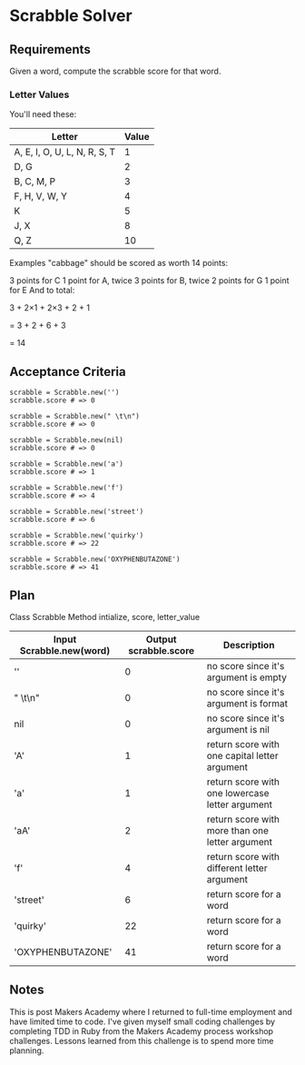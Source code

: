 # Scrabble Solver

## Requirements

Given a word, compute the scrabble score for that word.

### Letter Values

You'll need these:

| Letter                       | Value |
| ---------------------------- | ----- |
| A, E, I, O, U, L, N, R, S, T | 1     |
| D, G                         | 2     |
| B, C, M, P                   | 3     |
| F, H, V, W, Y                | 4     |
| K                            | 5     |
| J, X                         | 8     |
| Q, Z                         | 10    |

Examples "cabbage" should be scored as worth 14 points:

3 points for C
1 point for A, twice
3 points for B, twice
2 points for G
1 point for E
And to total:

3 + 2×1 + 2×3 + 2 + 1

= 3 + 2 + 6 + 3

= 14

## Acceptance Criteria

```
scrabble = Scrabble.new('')
scrabble.score # => 0

scrabble = Scrabble.new(" \t\n")
scrabble.score # => 0

scrabble = Scrabble.new(nil)
scrabble.score # => 0

scrabble = Scrabble.new('a')
scrabble.score # => 1

scrabble = Scrabble.new('f')
scrabble.score # => 4

scrabble = Scrabble.new('street')
scrabble.score # => 6

scrabble = Scrabble.new('quirky')
scrabble.score # => 22

scrabble = Scrabble.new('OXYPHENBUTAZONE')
scrabble.score # => 41
```

## Plan

Class Scrabble
Method intialize, score, letter_value

| Input Scrabble.new(word) | Output scrabble.score | Description                                     |
| ------------------------ | --------------------- | ----------------------------------------------- |
| ''                       | 0                     | no score since it's argument is empty           |
| " \t\n"                  | 0                     | no score since it's argument is format          |
| nil                      | 0                     | no score since it's argument is nil             |
| 'A'                      | 1                     | return score with one capital letter argument   |
| 'a'                      | 1                     | return score with one lowercase letter argument |
| 'aA'                     | 2                     | return score with more than one letter argument |
| 'f'                      | 4                     | return score with different letter argument     |
| 'street'                 | 6                     | return score for a word                         |
| 'quirky'                 | 22                    | return score for a word                         |
| 'OXYPHENBUTAZONE'        | 41                    | return score for a word                         |

## Notes

This is post Makers Academy where I returned to full-time employment and have limited time to code. I've given myself small coding challenges by completing TDD in Ruby from the Makers Academy process workshop challenges. Lessons learned from this challenge is to spend more time planning.
